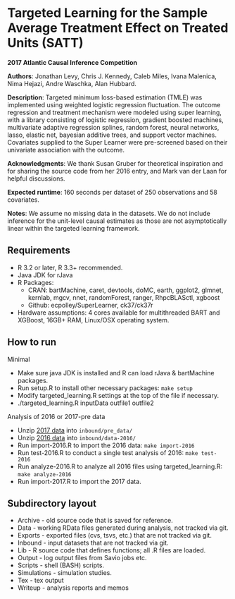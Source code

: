 # Targeted Learning for the Sample Average Treatment Effect on Treated Units (SATT)

**2017 Atlantic Causal Inference Competition**

**Authors**: Jonathan Levy, Chris J. Kennedy, Caleb Miles, Ivana Malenica, Nima Hejazi, Andre Waschka, Alan Hubbard.

**Description**: Targeted minimum loss-based estimation (TMLE) was implemented using weighted logistic regression fluctuation. The outcome regression and treatment mechanism were modeled using super learning, with a library consisting of logistic regression, gradient boosted machines, multivariate adaptive regression splines, random forest, neural networks, lasso, elastic net, bayesian additive trees, and support vector machines. Covariates supplied to the Super Learner were pre-screened based on their univariate association with the outcome.

**Acknowledgments**: We thank Susan Gruber for theoretical inspiration and for sharing the source code from her 2016 entry, and Mark van der Laan for helpful discussions.

**Expected runtime**: 160 seconds per dataset of 250 observations and 58 covariates.

**Notes**: We assume no missing data in the datasets. We do not include inference for the unit-level causal estimates as those are not asymptotically linear within the targeted learning framework. 

## Requirements

* R 3.2 or later, R 3.3+ recommended.
* Java JDK for rJava
* R Packages:
    * CRAN: bartMachine, caret, devtools, doMC, earth, ggplot2, glmnet, kernlab, mgcv, nnet, randomForest, ranger, RhpcBLASctl, xgboost
    * Github: ecpolley/SuperLearner, ck37/ck37r
* Hardware assumptions: 4 cores available for multithreaded BART and XGBoost, 16GB+ RAM, Linux/OSX operating system.


## How to run

Minimal

* Make sure java JDK is installed and R can load rJava & bartMachine packages.
* Run setup.R to install other necessary packages: `make setup`
* Modify targeted_learning.R settings at the top of the file if necessary.
* ./targeted_learning.R inputData outfile1 outfile2

Analysis of 2016 or 2017-pre data

* Unzip [2017 data](http://faculty.chicagobooth.edu/richard.hahn/pre_data.tar.gz) into `inbound/pre_data/`
* Unzip [2016 data](https://drive.google.com/file/d/0B8TUkApaUlsGekFSblJWa25NM1E/edit) into `inbound/data-2016/`
* Run import-2016.R to import the 2016 data: `make import-2016`
* Run test-2016.R to conduct a single test analysis of 2016: `make test-2016`
* Run analyze-2016.R to analyze all 2016 files using targeted_learning.R: `make analyze-2016`
* Run import-2017.R to import the 2017 data.


## Subdirectory layout

* Archive - old source code that is saved for reference.
* Data - working RData files generated during analysis, not tracked via git.
* Exports - exported files (cvs, tsvs, etc.) that are not tracked via git.
* Inbound - input datasets that are not tracked via git.
* Lib - R source code that defines functions; all .R files are loaded.
* Output - log output files from Savio jobs  etc.
* Scripts - shell (BASH) scripts.
* Simulations - simulation studies.
* Tex - tex output
* Writeup - analysis reports and memos
